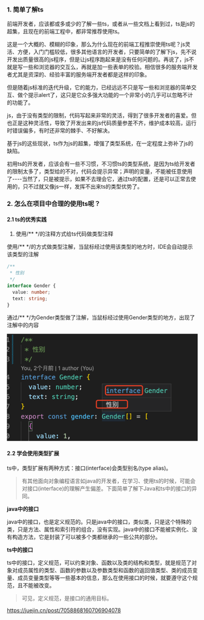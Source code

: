 ### 1. 简单了解ts

前端开发者，应该都或多或少的了解一些ts，或者从一些文档上看到过，ts是js的超集，且现在的前端工程中，都非常推荐使用ts。

这是一个大概的、模糊的印象，那么为什么现在的前端工程推崇使用ts呢？js灵活、方便，入门门槛较低，很多其他语言的开发者，只要简单的了解下js，先不说开发出质量很高的js程序，但是让js程序跑起来是没有任何问题的。再说了，js不就是写一些和浏览器的交互么，再就是加一些表单的校验。相信很多的服务端开发者尤其是资深的、经验丰富的服务端开发者都是这样的印象。

但是随着js标准的迭代升级，它的能力，已经远远不只是写一些和浏览器的简单交互、做个提示alert了，这只是它众多强大功能的一个非常小的几乎可以忽略不计的功能了。

js，由于没有类型的限制，代码写起来非常的灵活，得到了很多开发者的喜爱。但也正是这种灵活性，导致了开发出来的js代码质量参差不齐，维护成本较高，运行时错误偏多，有时还非常的棘手、不好解决。

基于js的这些现状，ts作为js的超集，增强了类型系统，在一定程度上弥补了js的缺陷。

初用ts的开发者，应该会有一些不习惯，不习惯ts的类型系统，是因为ts给开发者的限制太多了，类型给的不对，代码会提示异常；声明的变量，不能被任意使用了----当然了，只是被提示，如果不去理会它，通过ts的配置，还是可以正常去使用的，只不过就又像js一样，发挥不出来ts的类型优势了。


### 2. 怎么在项目中合理的使用ts呢？

#### 2.1 ts的优秀实践

1. 使用/** */的注释方式给ts代码做类型注释

使用/** */的方式做类型注解，当鼠标经过使用该类型的地方时，IDE会自动提示该类型的注解

```ts
/**
 * 性别
 */
interface Gender {
  value: number;
  text: string;
}
```

通过/** */为Gender类型做了注解，当鼠标经过使用Gender类型的地方，出现了注解中的内容

![通过/** */为Gender类型做了注解，当鼠标经过使用Gender类型的地方，出现了注解中的内容](./images/i34.png)

#### 2.2 学会使用类型扩展

ts中，类型扩展有两种方式：接口(interface)会类型别名(type alias)。

> 有其他面向对象编程语言如java的开发者，在学习、使用ts的时候，可能会对接口(interface)的理解产生偏差。下面简单了解下Java和ts中的接口的异同。

**java中的接口**

java中的接口，也是定义规范的。只是java中的接口，类似类，只是这个特殊的类，只是方法、属性和索引符的组合，没有实现。java中的接口不能被实例化、没有构造方法，它是封装了可以被多个类都继承的一些公共的部分。

**ts中的接口**

ts中的接口，定义规范，可以约束对象、函数以及类的结构和类型，就是规范了对象对成员属性的类型、函数的参数以及参数类型和函数的返回值类型、类的成员变量、成员变量类型等等一些基本的信息，那么在使用接口的时候，就要遵守这个规范，且不能被改变。

> 可见，定义规范，是接口的通用目标。

https://juejin.cn/post/7058868160706904078